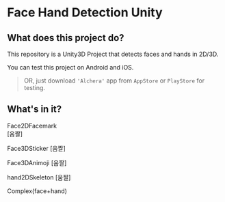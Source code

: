 # Face Hand Detection Unity

## What does this project do?

This repository is a Unity3D Project that detects faces and hands in 2D/3D.

You can test this project on Android and iOS.

> OR, just download `'Alchera'` app from `AppStore` or `PlayStore` for testing.

## What's in it?

Face2DFacemark  
[움짤]

Face3DSticker
[움짤]

Face3DAnimoji
[움짤]

hand2DSkeleton
[움짤]

Complex(face+hand)
